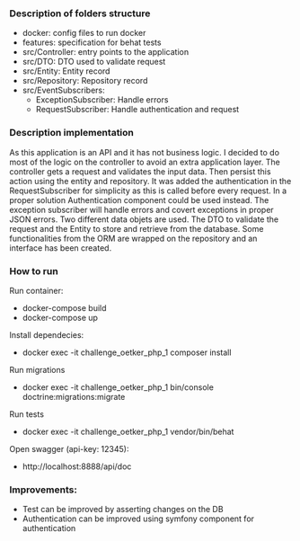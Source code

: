 
### Description of folders structure
* docker: config files to run docker
* features: specification for behat tests
* src/Controller: entry points to the application
* src/DTO: DTO used to validate request
* src/Entity: Entity record
* src/Repository: Repository record
* src/EventSubscribers:
  * ExceptionSubscriber: Handle errors
  * RequestSubscriber: Handle authentication and request

### Description implementation
As this application is an API and it has not business logic. I decided to do most of the logic on the controller to avoid an extra application layer. The controller gets a request and validates the input data. Then persist this action using the entity and repository.
It was added the authentication in the RequestSubscriber for simplicity as this is called before every request. In a proper solution Authentication component could be used instead.
The exception subscriber will handle errors and covert exceptions in proper JSON errors.
Two different data objets are used. The DTO to validate the request and the Entity to store and retrieve from the database.
Some functionalities from the ORM are wrapped on the repository and an interface has been created.

### How to run
Run container:
* docker-compose build
* docker-compose up

Install dependecies:
* docker exec -it challenge_oetker_php_1 composer install

Run migrations
* docker exec -it challenge_oetker_php_1 bin/console doctrine:migrations:migrate

Run tests
* docker exec -it challenge_oetker_php_1 vendor/bin/behat

Open swagger (api-key: 12345):
* http://localhost:8888/api/doc

### Improvements:
* Test can be improved by asserting changes on the DB
* Authentication can be improved using symfony component for authentication

